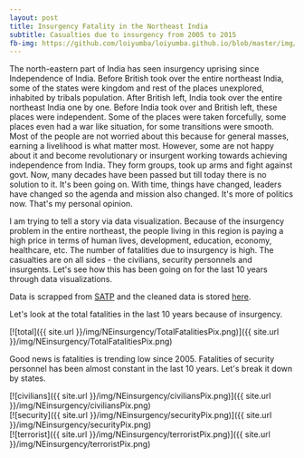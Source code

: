 ```yaml
---
layout: post
title: Insurgency Fatality in the Northeast India
subtitle: Casualties due to insurgency from 2005 to 2015
fb-img: https://github.com/loiyumba/loiyumba.github.io/blob/master/img/NEinsurgency/manipur05-15Pix.png
---
```


The north-eastern part of India has seen insurgency uprising since Independence of India. Before British took over the entire northeast
India, some of the states were kingdom and rest of the places unexplored, inhabited by tribals population. After British left, India took
over the entire northeast India one by one. Before India took over and British left, these places were independent. Some of the places were
taken forcefully, some places even had a war like situation, for some transitions were smooth. Most of the people are not worried about
this because for general masses, earning a livelihood is what matter most. However, some are not happy about it and become revolutionary
or insurgent working towards achieving independence from India. They form groups, took up arms and fight against govt. Now, many decades
have been passed but till today there is no solution to it. It's been going on. With time, things have changed, leaders have changed so the
agenda and mission also changed. It's more of politics now. That's my personal opinion.       

I am trying to tell a story via data visualization. Because of the insurgency problem in the entire northeast, the people living in this
region is paying a high price in terms of human lives, development, education, economy, healthcare, etc. The number of fatalities due to
insurgency is high. The casualties are on all sides - the civilians, security personnels and insurgents. Let's see how this has been going
on for the last 10 years through data visualizations.     

Data is scrapped from [SATP](http://www.satp.org/satporgtp/countries/india/database/fatalitiesnorteast2006.htm) and the cleaned data is
stored [here](https://github.com/loiyumba/Dataset/tree/master/NEinsurgency). 

Let's look at the total fatalities in the last 10 years because of insurgency.        

[![total]({{ site.url }}/img/NEinsurgency/TotalFatalitiesPix.png)]({{ site.url }}/img/NEinsurgency/TotalFatalitiesPix.png)    

Good news is fatalities is trending low since 2005. Fatalities of security personnel has been almost constant in the last 10 years. Let's break it down by states.   

[![civilians]({{ site.url }}/img/NEinsurgency/civiliansPix.png)]({{ site.url }}/img/NEinsurgency/civiliansPix.png)      
[![security]({{ site.url }}/img/NEinsurgency/securityPix.png)]({{ site.url }}/img/NEinsurgency/securityPix.png)     
[![terrorist]({{ site.url }}/img/NEinsurgency/terroristPix.png)]({{ site.url }}/img/NEinsurgency/terroristPix.png)    







